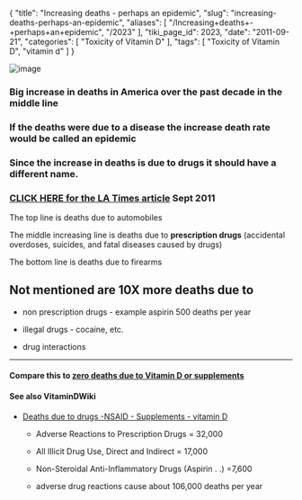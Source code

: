 {
    "title": "Increasing deaths - perhaps an epidemic",
    "slug": "increasing-deaths-perhaps-an-epidemic",
    "aliases": [
        "/Increasing+deaths+-+perhaps+an+epidemic",
        "/2023"
    ],
    "tiki_page_id": 2023,
    "date": "2011-09-21",
    "categories": [
        "Toxicity of Vitamin D"
    ],
    "tags": [
        "Toxicity of Vitamin D",
        "vitamin d"
    ]
}


<img src="https://d1bk1kqxc0sym.cloudfront.net/attachments/png/drug-deaths-chart.png" alt="image">

### Big increase in deaths in America over the past decade in the middle line

### If the deaths were due to a disease the increase death rate would be called an epidemic

### Since the increase in deaths is due to drugs it should have a different name.

### [CLICK HERE for the LA Times article](http://www.latimes.com/news/la-me-drugs-epidemic-20110918,0,3660682.story) Sept 2011

The top line is deaths due to automobiles

The middle increasing line is deaths due to  **prescription drugs**  (accidental overdoses, suicides, and fatal diseases caused by drugs)

The bottom line is deaths due to firearms

## Not mentioned are 10X more deaths due to

* non prescription drugs - example aspirin 500 deaths per year

* illegal drugs - cocaine, etc.

* drug interactions

- - - - - - - - 

#### Compare this to [zero deaths due to Vitamin D or supplements](/posts/no-deaths-from-vitamins-absolutely-none)

#### See also VitaminDWiki

* [Deaths due to drugs -NSAID - Supplements - vitamin D](/posts/deaths-due-to-drugs-nsaid-supplements-vitamin-d)

   * Adverse Reactions to Prescription Drugs = 32,000

   * All Illicit Drug Use, Direct and Indirect = 17,000

   * Non-Steroidal Anti-Inflammatory Drugs (Aspirin . .) =7,600 

   * adverse drug reactions cause about 106,000 deaths per year